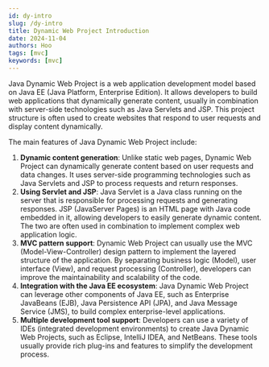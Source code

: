 ```yaml
---
id: dy-intro
slug: /dy-intro
title: Dynamic Web Project Introduction
date: 2024-11-04
authors: Hoo
tags: [mvc]
keywords: [mvc]
---
```


Java Dynamic Web Project is a web application development model based on Java EE (Java Platform, Enterprise Edition). It allows developers to build web applications that dynamically generate content, usually in combination with server-side technologies such as Java Servlets and JSP. This project structure is often used to create websites that respond to user requests and display content dynamically.

The main features of Java Dynamic Web Project include:

1. **Dynamic content generation**: Unlike static web pages, Dynamic Web Project can dynamically generate content based on user requests and data changes. It uses server-side programming technologies such as Java Servlets and JSP to process requests and return responses.
2. **Using Servlet and JSP**: Java Servlet is a Java class running on the server that is responsible for processing requests and generating responses. JSP (JavaServer Pages) is an HTML page with Java code embedded in it, allowing developers to easily generate dynamic content. The two are often used in combination to implement complex web application logic.
3. **MVC pattern support**: Dynamic Web Project can usually use the MVC (Model-View-Controller) design pattern to implement the layered structure of the application. By separating business logic (Model), user interface (View), and request processing (Controller), developers can improve the maintainability and scalability of the code.
4. **Integration with the Java EE ecosystem**: Java Dynamic Web Project can leverage other components of Java EE, such as Enterprise JavaBeans (EJB), Java Persistence API (JPA), and Java Message Service (JMS), to build complex enterprise-level applications.
5. **Multiple development tool support**: Developers can use a variety of IDEs (integrated development environments) to create Java Dynamic Web Projects, such as Eclipse, IntelliJ IDEA, and NetBeans. These tools usually provide rich plug-ins and features to simplify the development process.